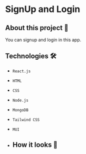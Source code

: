 # SignUp and Login

## About this project 🚀
You can signup and login in this app.

## Technologies 🛠️
* `React.js`
* `HTML`
* `CSS`
* `Node.js`
* `MongoDB`
* `Tailwind CSS`
* `MUI`

* ## How it looks 🎥




